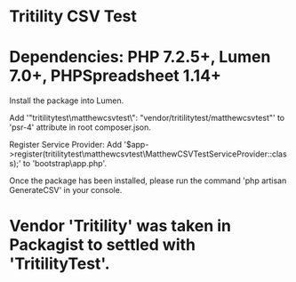 # Tritility CSV Test

# Dependencies: PHP 7.2.5+, Lumen 7.0+, PHPSpreadsheet 1.14+

Install the package into Lumen.

Add '"tritilitytest\\matthewcsvtest\\": "vendor/tritilitytest/matthewcsvtest"' to 'psr-4' attribute in root composer.json.

Register Service Provider: Add '$app->register(tritilitytest\matthewcsvtest\MatthewCSVTestServiceProvider::class);' to 'bootstrap\app.php'.

Once the package has been installed, please run the command 'php artisan GenerateCSV' in your console.

# Vendor 'Tritility' was taken in Packagist to settled with 'TritilityTest'.